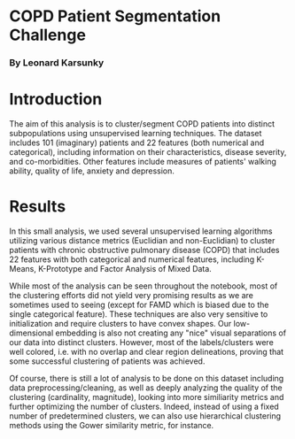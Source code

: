 # COPD Patient Segmentation Challenge

### By Leonard Karsunky

# Introduction

The aim of this analysis is to cluster/segment COPD patients into distinct subpopulations using unsupervised learning techniques. The dataset includes 101 (imaginary) patients and 22 features (both numerical and categorical), including information on their characteristics, disease severity, and co-morbidities. Other features include measures of patients' walking ability, quality of life, anxiety and depression.

# Results

In this small analysis, we used several unsupervised learning algorithms utilizing various distance metrics (Euclidian and non-Euclidian) to cluster patients with chronic obstructive pulmonary disease (COPD) that includes 22 features with both categorical and numerical features, including K-Means, K-Prototype and Factor Analysis of Mixed Data.

While most of the analysis can be seen throughout the notebook, most of the clustering efforts did not yield very promising results as we are sometimes used to seeing (except for FAMD which is biased due to the single categorical feature). These techniques are also very sensitive to initialization and require clusters to have convex shapes. Our low-dimensional embedding is also not creating any "nice" visual separations of our data into distinct clusters. However, most of the labels/clusters were well colored, i.e. with no overlap and clear region delineations, proving that some successful clustering of patients was achieved.

Of course, there is still a lot of analysis to be done on this dataset including data preprocessing/cleaning, as well as deeply analyzing the quality of the clustering (cardinality, magnitude), looking into more similiarity metrics and further optimizing the number of clusters. Indeed, instead of using a fixed number of predetermined clusters, we can also use hierarchical clustering methods using the Gower similarity metric, for instance.
